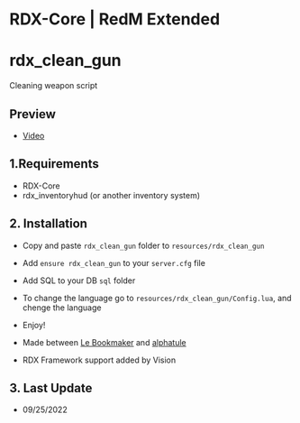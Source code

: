 # RDX-Core | RedM Extended
# rdx_clean_gun


Cleaning weapon script
## Preview
- [Video](https://streamable.com/px5abv)

## 1.Requirements
- RDX-Core
- rdx_inventoryhud (or another inventory system)

## 2. Installation
- Copy and paste ```rdx_clean_gun``` folder to ```resources/rdx_clean_gun```
- Add ```ensure rdx_clean_gun``` to your ```server.cfg``` file
- Add SQL to your DB ```sql``` folder
- To change the language go to ```resources/rdx_clean_gun/Config.lua```, and chenge the language 
- Enjoy!


- Made between [Le Bookmaker](https://github.com/LeBookmaker) and [alphatule](https://github.com/alphatule)
- RDX Framework support added by Vision

## 3. Last Update
- 09/25/2022
